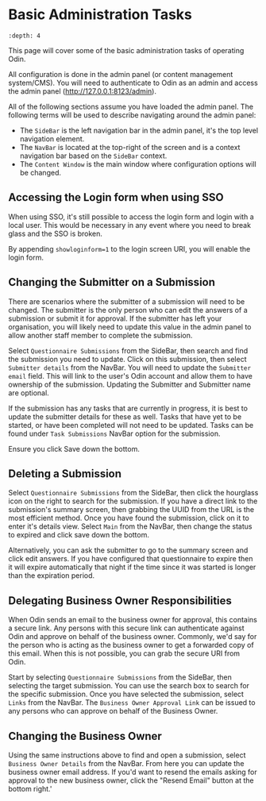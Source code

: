 # Basic Administration Tasks
```{contents} Contents
:depth: 4
```

This page will cover some of the basic administration tasks of operating Odin. 

All configuration is done in the admin panel (or content management system/CMS). You will need to authenticate to Odin as an admin and access the admin panel (http://127.0.0.1:8123/admin).

All of the following sections assume you have loaded the admin panel. The following terms will be used to describe navigating around the admin panel:
* The `SideBar` is the left navigation bar in the admin panel, it's the top level navigation element.
* The `NavBar` is located at the top-right of the screen and is a context navigation bar based on the `SideBar` context.
* The `Content Window` is the main window where configuration options will be changed.

## Accessing the Login form when using SSO
When using SSO, it's still possible to access the login form and login with a local user. This would be necessary in any event where you need to break glass and the SSO is broken.

By appending `showloginform=1` to the login screen URI, you will enable the login form.

## Changing the Submitter on a Submission
There are scenarios where the submitter of a submission will need to be changed. The submitter is the only person who can edit the answers of a submission or submit it for approval. If the submitter has left your organisation, you will likely need to update this value in the admin panel to allow another staff member to complete the submission.

Select `Questionnaire Submissions` from the SideBar, then search and find the submission you need to update. Click on this submission, then select `Submitter details` from the NavBar. You will need to update the `Submitter email` field. This will link to the user's Odin account and allow them to have ownership of the submission. Updating the Submitter and Submitter name are optional.

If the submission has any tasks that are currently in progress, it is best to update the submitter details for these as well. Tasks that have yet to be started, or have been completed will not need to be updated. Tasks can be found under `Task Submissions` NavBar option for the submission.

Ensure you click Save down the bottom.

## Deleting a Submission
Select `Questionnaire Submissions` from the SideBar, then click the hourglass icon on the right to search for the submission. If you have a direct link to the submission's summary screen, then grabbing the UUID from the URL is the most efficient method. Once you have found the submission, click on it to enter it's details view. Select `Main` from the NavBar, then change the status to expired and click save down the bottom.

Alternatively, you can ask the submitter to go to the summary screen and click edit answers. If you have configured that questionnaire to expire then it will expire automatically that night if the time since it was started is longer than the expiration period.

## Delegating Business Owner Responsibilities
When Odin sends an email to the business owner for approval, this contains a secure link. Any persons with this secure link can authenticate against Odin and approve on behalf of the business owner. Commonly, we'd say for the person who is acting as the business owner to get a forwarded copy of this email. When this is not possible, you can grab the secure URI from Odin.

Start by selecting `Questionnaire Submissions` from the SideBar, then selecting the target submission. You can use the search box to search for the specific submission. Once you have selected the submission, select `Links` from the NavBar. The `Business Owner Approval Link` can be issued to any persons who can approve on behalf of the Business Owner. 

## Changing the Business Owner
Using the same instructions above to find and open a submission, select `Business Owner Details` from the NavBar. From here you can update the business owner email address. If you'd want to resend the emails asking for approval to the new business owner, click the "Resend Email" button at the bottom right.'
